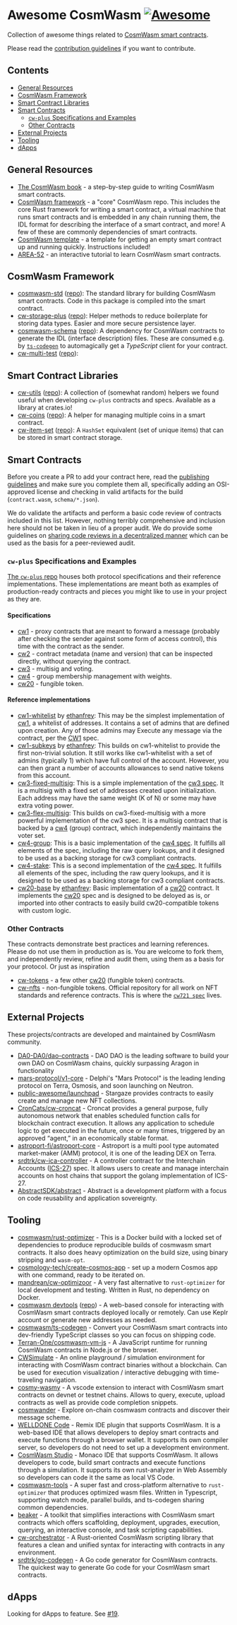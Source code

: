# Awesome CosmWasm [![Awesome](https://awesome.re/badge.svg)](https://awesome.re)

Collection of awesome things related to
[CosmWasm smart contracts](https://www.cosmwasm.com).

Please read the [contribution guidelines](CONTRIBUTING.md) if you want to
contribute.

## Contents

- [General Resources](#general-resources)
- [CosmWasm Framework](#cosmwasm-framework)
- [Smart Contract Libraries](#smart-contract-libraries)
- [Smart Contracts](#smart-contracts)
  - [`cw-plus` Specifications and Examples](#cw-plus-specifications-and-examples)
  - [Other Contracts](#other-contracts)
- [External Projects](#external-projects)
- [Tooling](#tooling)
- [dApps](#dapps)

## General Resources

- [The CosmWasm book](https://book.cosmwasm.com/) - a step-by-step guide to
  writing CosmWasm smart contracts.
- [CosmWasm framework](https://github.com/CosmWasm/cosmwasm) - a "core" CosmWasm
  repo. This includes the core Rust framework for writing a smart contract, a
  virtual machine that runs smart contracts and is embedded in any chain running
  them, the IDL format for describing the interface of a smart contract, and
  more! A few of these are commonly dependencies of smart contracts.
- [CosmWasm template](https://github.com/CosmWasm/cw-template) - a template for
  getting an empty smart contract up and running quickly. Instructions included!
- [AREA-52](https://area-52.io/) - an interactive tutorial to learn CosmWasm smart contracts.

## CosmWasm Framework

- [cosmwasm-std](https://crates.io/crates/cosmwasm-std)
  ([repo](https://github.com/CosmWasm/cosmwasm/tree/master/packages/std)): The
  standard library for building CosmWasm smart contracts. Code in this package
  is compiled into the smart contract.
- [cw-storage-plus](https://crates.io/crates/cw-storage-plus)
  ([repo](https://github.com/CosmWasm/cw-storage-plus)): Helper methods to
  reduce boilerplate for storing data types. Easier and more secure persistence
  layer.
- [cosmwasm-schema](https://crates.io/crates/cosmwasm-schema)
  ([repo](https://github.com/CosmWasm/cosmwasm/tree/master/packages/schema)): A
  dependency for CosmWasm contracts to generate the IDL (interface description)
  files. These are consumed e.g. by
  [`ts-codegen`](https://github.com/CosmWasm/ts-codegen) to automagically get a
  _TypeScript_ client for your contract.
- [cw-multi-test](https://crates.io/crates/cw-multi-test)
  ([repo](https://github.com/CosmWasm/cw-multi-test)):

## Smart Contract Libraries

- [cw-utils](https://crates.io/crates/cw-utils)
  ([repo](https://github.com/CosmWasm/cw-utils)): A collection of (somewhat
  random) helpers we found useful when developing `cw-plus` contracts and specs.
  Available as a library at crates.io!
- [cw-coins](https://crates.io/crates/cw-coins)
  ([repo](https://github.com/steak-enjoyers/cw-plus-plus)): A helper for
  managing multiple coins in a smart contract.
- [cw-item-set](https://crates.io/crates/cw-item-set)
  ([repo](https://github.com/steak-enjoyers/cw-plus-plus)): A `HashSet`
  equivalent (set of unique items) that can be stored in smart contract storage.

## Smart Contracts

Before you create a PR to add your contract here, read the
[publishing guidelines](https://github.com/confio/cosmwasm-template/blob/master/Publishing.md)
and make sure you complete them all, specifically adding an OSI-approved license
and checking in valid artifacts for the build (`contract.wasm`,
`schema/*.json`).

We do validate the artifacts and perform a basic code review of contracts
included in this list. However, nothing terribly comprehensive and inclusion
here should not be taken in lieu of a proper audit. We do provide some
guidelines on
[sharing code reviews in a decentralized manner](https://github.com/confio/cosmwasm-template/blob/master/Importing.md)
which can be used as the basis for a peer-reviewed audit.

### `cw-plus` Specifications and Examples

[The `cw-plus` repo](https://github.com/CosmWasm/cosmwasm-plus) houses both
protocol specifications and their reference implementations. These
implementations are meant both as examples of production-ready contracts and
pieces you might like to use in your project as they are.

#### Specifications

- [cw1](https://github.com/CosmWasm/cosmwasm-plus/tree/master/packages/cw1) -
  proxy contracts that are meant to forward a message (probably after checking
  the sender against some form of access control), this time with the contract
  as the sender.
- [cw2](https://github.com/CosmWasm/cw-plus/tree/main/packages/cw2) - contract
  metadata (name and version) that can be inspected directly, without querying
  the contract.
- [cw3](https://github.com/CosmWasm/cosmwasm-plus/blob/master/packages/cw4/README.md) -
  multisig and voting.
- [cw4](https://github.com/CosmWasm/cosmwasm-plus/blob/master/packages/cw4/README.md) -
  group membership management with weights.
- [cw20](https://github.com/CosmWasm/cosmwasm-plus/tree/master/packages/cw20) -
  fungible token.

#### Reference implementations

- [cw1-whitelist](https://github.com/CosmWasm/cosmwasm-plus/tree/master/contracts/cw1-whitelist)
  by [ethanfrey](https://github.com/ethanfrey): This may be the simplest
  implementation of
  [cw1](https://github.com/CosmWasm/cosmwasm-plus/tree/master/packages/cw1), a
  whitelist of addresses. It contains a set of admins that are defined upon
  creation. Any of those admins may Execute any message via the contract, per
  the [CW1](https://github.com/CosmWasm/cosmwasm-plus/tree/master/packages/cw1)
  spec.
- [cw1-subkeys](https://github.com/CosmWasm/cosmwasm-plus/tree/master/contracts/cw1-subkeys)
  by [ethanfrey](https://github.com/ethanfrey): This builds on cw1-whitelist to
  provide the first non-trivial solution. It still works like cw1-whitelist with
  a set of admins (typically 1) which have full control of the account. However,
  you can then grant a number of accounts allowances to send native tokens from
  this account.
- [cw3-fixed-multisig](https://github.com/CosmWasm/cosmwasm-plus/tree/master/contracts/cw3-fixed-multisig):
  This is a simple implementation of the
  [cw3 spec](https://github.com/CosmWasm/cosmwasm-plus/blob/master/packages/cw4/README.md).
  It is a multisig with a fixed set of addresses created upon initialization.
  Each address may have the same weight (K of N) or some may have extra voting
  power.
- [cw3-flex-multisig](https://github.com/CosmWasm/cosmwasm-plus/tree/master/contracts/cw3-flex-multisig):
  This builds on cw3-fixed-multisig with a more powerful implementation of the
  cw3 spec. It is a multisig contract that is backed by a
  [cw4](https://github.com/CosmWasm/cosmwasm-plus/tree/master/packages/cw4)
  (group) contract, which independently maintains the voter set.
- [cw4-group](https://github.com/CosmWasm/cosmwasm-plus/tree/master/contracts/cw4-group):
  This is a basic implementation of the
  [cw4 spec](https://github.com/CosmWasm/cosmwasm-plus/blob/master/packages/cw4/README.md).
  It fulfills all elements of the spec, including the raw query lookups, and it
  designed to be used as a backing storage for cw3 compliant contracts.
- [cw4-stake](https://github.com/CosmWasm/cosmwasm-plus/tree/master/contracts/cw4-stake):
  This is a second implementation of the
  [cw4 spec](https://github.com/CosmWasm/cosmwasm-plus/blob/master/packages/cw4/README.md).
  It fulfills all elements of the spec, including the raw query lookups, and it
  is designed to be used as a backing storage for cw3 compliant contracts.
- [cw20-base](https://github.com/CosmWasm/cosmwasm-plus/tree/master/contracts/cw20-base)
  by [ethanfrey](https://github.com/ethanfrey): Basic implementation of a
  [cw20](https://github.com/CosmWasm/cosmwasm-plus/tree/master/packages/cw20)
  contract. It implements the
  [cw20](https://github.com/CosmWasm/cosmwasm-plus/blob/master/packages/cw20/README.md)
  spec and is designed to be deloyed as is, or imported into other contracts to
  easily build cw20-compatible tokens with custom logic.

### Other Contracts

These contracts demonstrate best practices and learning references. Please do
not use them in production as is. You are welcome to fork them, and
independently review, refine and audit them, using them as a basis for your
protocol. Or just as inspiration

- [cw-tokens](https://github.com/CosmWasm/cw-tokens) - a few other
  [cw20](https://github.com/CosmWasm/cosmwasm-plus/tree/master/packages/cw20)
  (fungible token) contracts.
- [cw-nfts](https://github.com/CosmWasm/cw-nfts) - non-fungible tokens. Official
  repository for all work on NFT standards and reference contracts. This is
  where the
  [`cw721 spec`](https://github.com/CosmWasm/cw-nfts/tree/main/packages/cw721)
  lives.

## External Projects

These projects/contracts are developed and maintained by CosmWasm community.

- [DA0-DA0/dao-contracts](https://github.com/DA0-DA0/dao-contracts) - DAO DAO is
  the leading software to build your own DAO on CosmWasm chains, quickly
  surpassing Aragon in functionality
- [mars-protocol/v1-core](https://github.com/mars-protocol/v1-core) - Delphi's
  "Mars Protocol" is the leading lending protocol on Terra, Osmosis, and soon launching on Neutron.
- [public-awesome/launchpad](https://github.com/public-awesome/launchpad) -
  Stargaze provides contracts to easily create and manage new NFT collections.
- [CronCats/cw-croncat](https://github.com/CronCats/cw-croncat) - Croncat provides a general purpose, 
  fully autonomous network that enables scheduled function calls for blockchain contract execution. 
  It allows any application to schedule logic to get executed in the future, once or many times, 
  triggered by an approved “agent,” in an economically stable format.
- [astroport-fi/astroport-core](https://github.com/astroport-fi/astroport-core) - Astroport is
  a multi pool type automated market-maker (AMM) protocol, it is one of the leading DEX on Terra.
- [srdtrk/cw-ica-controller](https://github.com/srdtrk/cw-ica-controller) -
  A controller contract for the Interchain Accounts
  ([ICS-27](https://github.com/cosmos/ibc/blob/main/spec/app/ics-027-interchain-accounts/README.md))
  spec. It allows users to create and manage interchain accounts on host chains that support the golang
  implementation of ICS-27.
- [AbstractSDK/abstract](https://github.com/AbstractSDK/abstract) - Abstract is
  a development platform with a focus on code reusability and application sovereignty. 

## Tooling

- [cosmwasm/rust-optimizer](https://github.com/CosmWasm/rust-optimizer) - This is
  a Docker build with a locked set of dependencies to produce reproducible
  builds of cosmwasm smart contracts. It also does heavy optimization on the
  build size, using binary stripping and `wasm-opt`.
- [cosmology-tech/create-cosmos-app](https://github.com/cosmology-tech/create-cosmos-app) -
  set up a modern Cosmos app with one command, ready to be iterated on.
- [mandrean/cw-optimizoor](https://github.com/mandrean/cw-optimizoor) - A very
  fast alternative to `rust-optimizer` for local development and testing.
  Written in Rust, no dependency on Docker.
- [cosmwasm devtools](https://cosmwasm.tools/)
  ([repo](https://github.com/aswever/cosmwasm-devtools)) -  A web-based console
  for interacting with CosmWasm smart contracts deployed locally or remotely.
  Can use Keplr account or generate new addresses as needed.
- [cosmwasm/ts-codegen](https://github.com/CosmWasm/ts-codegen) - Convert your CosmWasm smart contracts into dev-friendly TypeScript classes so you can focus on shipping code.
- [Terran-One/cosmwasm-vm-js](https://github.com/terran-one/cosmwasm-vm-js) - A JavaScript runtime for running CosmWasm contracts in Node.js or the browser.
- [CWSimulate](https://cwsimulate.terran.one) - An online playground / simulation environment for interacting with CosmWasm contract binaries without a blockchain. Can be used for execution visualization / interactive debugging with time-traveling navigation.
- [cosmy-wasmy](https://marketplace.visualstudio.com/items?itemName=spoorthi.cosmy-wasmy) - A vscode extension to interact with CosmWasm smart contracts on devnet or testnet chains. Allows to query, execute, upload contracts as well as provide code completion snippets. 
- [cosmwander](https://cosmwander.xyz) - Explore on-chain cosmwasm contracts and discover their message scheme. 
- [WELLDONE Code](https://docs.welldonestudio.io/code/getting-started) - Remix IDE plugin that supports CosmWasm. It is a web-based IDE that allows developers to deploy smart contracts and execute functions through a browser wallet. It supports its own compiler server, so developers do not need to set up a development environment.
- [CosmWasm Studio](https://github.com/oraichain/smart-studio) - Monaco IDE that supports CosmWasm. It allows developers to code, build smart contracts and execute functions through a simulation. It supports its own rust-analyzer in Web Assembly so developers can code it the same as local VS Code.
- [cosmwasm-tools](https://github.com/oraichain/cosmwasm-tools) - A super
  fast and cross-platform alternative to `rust-optimizer` that produces optimized wasm files.
  Written in Typescript, supporting watch mode, parallel builds, and ts-codegen sharing common dependencies.
- [beaker](https://github.com/osmosis-labs/beaker) - A toolkit that simplifies interactions with CosmWasm smart contracts which offers scaffolding, deployment, upgrades, execution, querying, an interactive console, and task scripting capabilities.
- [cw-orchestrator](https://github.com/AbstractSDK/cw-orchestrator) - A Rust-oriented CosmWasm scripting library that features a clean and unified syntax for interacting
  with contracts in any environment.
- [srdtrk/go-codegen](https://github.com/srdtrk/go-codegen) - A Go code generator for CosmWasm contracts. The quickest way to generate Go code for your CosmWasm smart contracts.
 
## dApps

Looking for dApps to feature. See
[#19](https://github.com/CosmWasm/cw-awesome/issues/19).
